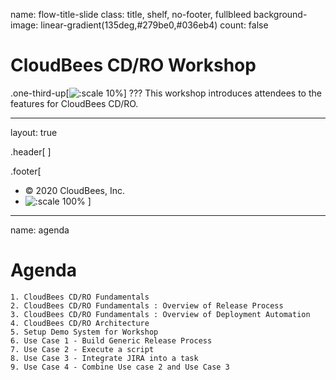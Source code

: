 name: flow-title-slide
class: title, shelf, no-footer, fullbleed
background-image: linear-gradient(135deg,#279be0,#036eb4)
count: false


# CloudBees CD/RO Workshop
.one-third-up[![:scale 10%](../img/CloudBees-Submark-White.svg)]
???
This workshop introduces attendees to the features for CloudBees CD/RO.

---
layout: true

.header[
]

.footer[
- © 2020 CloudBees, Inc.
- ![:scale 100%](../img/CloudBees-Submark-Full-Color.svg)
]
---
name: agenda
# Agenda

    1. CloudBees CD/RO Fundamentals
    2. CloudBees CD/RO Fundamentals : Overview of Release Process
    3. CloudBees CD/RO Fundamentals : Overview of Deployment Automation
    4. CloudBees CD/RO Architecture
    5. Setup Demo System for Workshop
    6. Use Case 1 - Build Generic Release Process
    7. Use Case 2 - Execute a script
    8. Use Case 3 - Integrate JIRA into a task
    9. Use Case 4 - Combine Use case 2 and Use Case 3
